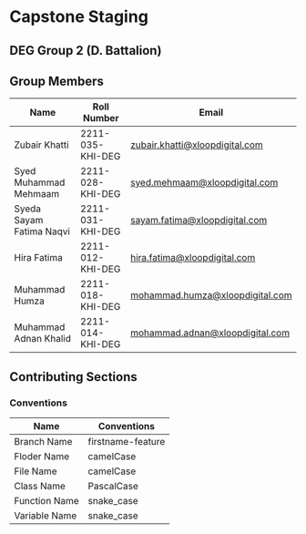 # Capstone Staging

## DEG Group 2 (D. Battalion)

## Group Members

| Name | Roll Number | Email |
| ----- | ----- | ----- |
| Zubair Khatti | 2211-035-KHI-DEG | zubair.khatti@xloopdigital.com | 
| Syed Muhammad Mehmaam | 2211-028-KHI-DEG| syed.mehmaam@xloopdigital.com|
| Syeda Sayam Fatima Naqvi | 2211-031-KHI-DEG | sayam.fatima@xloopdigital.com|
| Hira Fatima | 2211-012-KHI-DEG | hira.fatima@xloopdigital.com |
| Muhammad Humza | 2211-018-KHI-DEG | mohammad.humza@xloopdigital.com |
| Muhammad Adnan Khalid | 2211-014-KHI-DEG| mohammad.adnan@xloopdigital.com|

## Contributing Sections

### Conventions

| Name | Conventions |
| ----- | ----- |
| Branch Name | firstname-feature |
| Floder Name | camelCase |
| File Name | camelCase |
| Class Name | PascalCase |
| Function Name | snake_case |
| Variable Name | snake_case |
